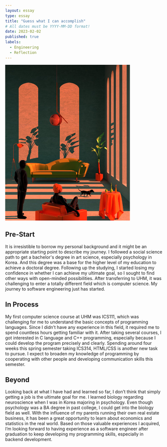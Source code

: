 ```yaml
---
layout: essay
type: essay
title: "Guess what I can accomplish"
# All dates must be YYYY-MM-DD format!
date: 2023-02-02
published: true
labels:
  - Engineering
  - Reflection
---
```


<img width="400px" src="../img/illustration.jpeg">

## Pre-Start

It is irresistible to borrow my personal background and it might be an appropriate starting point to describe my journey. I followed a social science path to get a bachelor's degree in art science, especially psychology in Korea. And this degree was a base for the higher level of my education to achieve a doctoral degree. Following up the studying, I started losing my confidence in whether I can achieve my ultimate goal, so I sought to find other ways with open-minded possibilities. After transferring to UHM, it was challenging to enter a totally different field which is computer science. My journey to software engineering just has started.

## In Process

My first computer science course at UHM was ICS111, which was challenging for me to understand the basic concepts of programming languages. Since I didn’t have any experience in this field, it required me to spend countless hours getting familiar with it. After taking several courses, I got interested in C language and C++ programming, especially because I could develop the program precisely and clearly. Spending around four weeks this spring semester taking ICS314, HTML/CSS is another new task to pursue. I expect to broaden my knowledge of programming by cooperating with other people and developing communication skills this semester.

## Beyond 

Looking back at what I have had and learned so far, I don’t think that simply getting a job is the ultimate goal for me. I learned biology regarding neuroscience when I was in Korea majoring in psychology. Even though psychology was a BA degree in past college, I could get into the biology field as well. With the influence of my parents running their own real estate business, it has been a great opportunity to learn about economics and statistics in the real world. Based on those valuable experiences I acquired, I’m looking forward to having experience as a software engineer after graduation to keep developing my programming skills, especially in backend development.